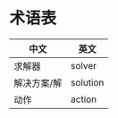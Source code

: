 # 术语表

| 中文        | 英文     |
| ----------- | -------- |
| 求解器      | solver   |
| 解决方案/解 | solution |
| 动作        | action   |
